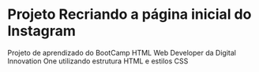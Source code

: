 # Projeto Recriando a página inicial do Instagram

Projeto de aprendizado do BootCamp HTML Web Developer da Digital Innovation One utilizando estrutura HTML e estilos CSS
